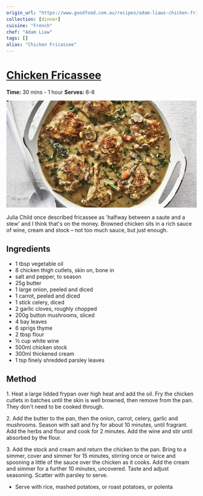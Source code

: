 ```yaml
---
origin_url: "https://www.goodfood.com.au/recipes/adam-liaws-chicken-fricassee-20220621-h24kxe"
collection: [dinner]
cuisine: "French"
chef: "Adam Liaw"
tags: []
alias: "Chicken Fricassee"
---
```

# [Chicken Fricassee](https://www.goodfood.com.au/recipes/adam-liaws-chicken-fricassee-20220621-h24kxe)

**Time:** 30 mins - 1 hour
**Serves:** 6-8

![Chicken fricassee.](../assets/c8a37f129eb9fc8ad300fdab142c2c59.jpg)

Julia Child once described fricassee as 'halfway between a saute and a stew' and I think that's on the money. Browned chicken sits in a rich sauce of wine, cream and stock – not too much sauce, but just enough.

## Ingredients

* 1 tbsp vegetable oil
* 8 chicken thigh cutlets, skin on, bone in
* salt and pepper, to season
* 25g butter
* 1 large onion, peeled and diced
* 1 carrot, peeled and diced
* 1 stick celery, diced
* 2 garlic cloves, roughly chopped
* 200g button mushrooms, sliced
* 4 bay leaves
* 6 sprigs thyme
* 2 tbsp flour
* ½ cup white wine
* 500ml chicken stock
* 300ml thickened cream
* 1 tsp finely shredded parsley leaves

## Method

1\. Heat a large lidded frypan over high heat and add the oil. Fry the chicken cutlets in batches until the skin is well browned, then remove from the pan. They don't need to be cooked through. 

2\. Add the butter to the pan, then the onion, carrot, celery, garlic and mushrooms. Season with salt and fry for about 10 minutes, until fragrant. Add the herbs and flour and cook for 2 minutes. Add the wine and stir until absorbed by the flour. 

3\. Add the stock and cream and return the chicken to the pan. Bring to a simmer, cover and simmer for 15 minutes, stirring once or twice and spooning a little of the sauce over the chicken as it cooks. Add the cream and simmer for a further 10 minutes, uncovered. Taste and adjust seasoning. Scatter with parsley to serve.

- Serve with rice, mashed potatoes, or roast potatoes, or polenta